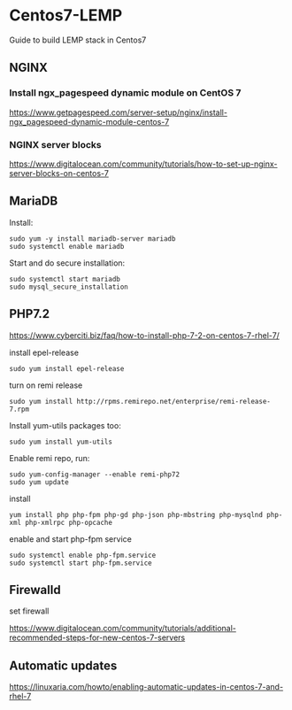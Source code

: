# Centos7-LEMP
Guide to build LEMP stack in Centos7


## NGINX
### Install ngx_pagespeed dynamic module on CentOS 7

https://www.getpagespeed.com/server-setup/nginx/install-ngx_pagespeed-dynamic-module-centos-7

### NGINX server blocks
https://www.digitalocean.com/community/tutorials/how-to-set-up-nginx-server-blocks-on-centos-7


## MariaDB
Install:
```console
sudo yum -y install mariadb-server mariadb
sudo systemctl enable mariadb
```
Start and do secure installation:
```console
sudo systemctl start mariadb
sudo mysql_secure_installation
```

## PHP7.2
https://www.cyberciti.biz/faq/how-to-install-php-7-2-on-centos-7-rhel-7/

install epel-release
```console
sudo yum install epel-release
````

turn on remi release
```console
sudo yum install http://rpms.remirepo.net/enterprise/remi-release-7.rpm
```

Install yum-utils packages too:
```console
sudo yum install yum-utils
```

Enable remi repo, run:
```console
sudo yum-config-manager --enable remi-php72
sudo yum update
```
install
```console
yum install php php-fpm php-gd php-json php-mbstring php-mysqlnd php-xml php-xmlrpc php-opcache
```

enable and start php-fpm service
```console
sudo systemctl enable php-fpm.service
sudo systemctl start php-fpm.service
```

## Firewalld
set firewall 

https://www.digitalocean.com/community/tutorials/additional-recommended-steps-for-new-centos-7-servers

## Automatic updates
https://linuxaria.com/howto/enabling-automatic-updates-in-centos-7-and-rhel-7


